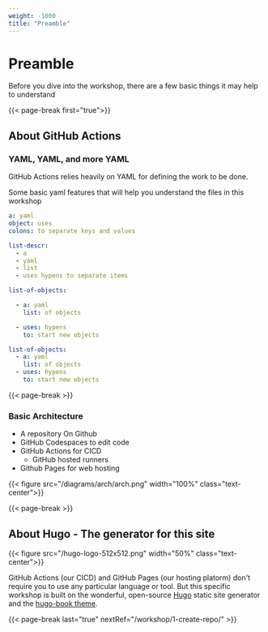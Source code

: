 ```yaml
---
weight: -1000
title: "Preamble"
---
```


# Preamble

Before you dive into the workshop, there are a few basic things it may help to understand

{{<                                                               page-break first="true">}}

## About GitHub Actions

### YAML, YAML, and more YAML

GitHub Actions relies heavily on YAML for defining the work to be done.

Some basic yaml features that will help you understand the files in this workshop

```yaml
a: yaml
object: uses
colons: to separate keys and values
```

```yaml
list-descr:
  - a
  - yaml
  - list
  - uses hypens to separate items
```

```yaml
list-of-objects:

  - a: yaml
    list: of objects

  - uses: hypens
    to: start new objects

list-of-objects:
  - a: yaml
    list: of objects
  - uses: hypens
    to: start new objects
```

{{<                                                               page-break >}}

### Basic Architecture

- A repository On Github
- GitHub Codespaces to edit code
- GitHub Actions for CICD
  - GitHub hosted runners
- Github Pages for web hosting

{{< figure src="/diagrams/arch/arch.png" width="100%" class="text-center">}}

{{<                                                               page-break >}}

## About Hugo - The generator for this site

{{< figure src="/hugo-logo-512x512.png" width="50%" class="text-center">}}


GitHub Actions (our CICD) and GitHub Pages (our hosting platorm) don't require you to use any particular language or tool.
But this specific workshop is built on the wonderful, open-source [Hugo](https://gohugo.io/) static site generator and the
[hugo-book theme](https://github.com/alex-shpak/hugo-book).

{{<                                                               page-break last="true" nextRef="/workshop/1-create-repo/" >}}
